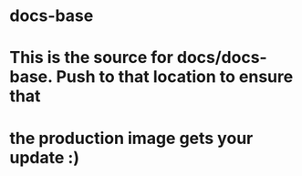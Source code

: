 # docs-base

# This is the source for docs/docs-base. Push to that location to ensure that
# the production image gets your update :)
